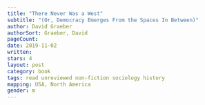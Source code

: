 ```yaml
---
title: "There Never Was a West"
subtitle: "(Or, Democracy Emerges From the Spaces In Between)"
author: David Graeber
authorSort: Graeber, David
pageCount:
date: 2019-11-02
written:
stars: 4
layout: post
category: book
tags: read unreviewed non-fiction sociology history
mapping: USA, North America
gender: m
---
```

